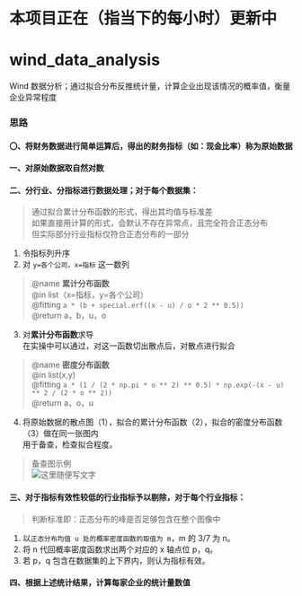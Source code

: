 # 本项目正在（指当下的每小时）更新中
# wind_data_analysis
Wind 数据分析；通过拟合分布反推统计量，计算企业出现该情况的概率值，衡量企业异常程度
### 思路
#### 〇、将财务数据进行简单运算后，得出的财务指标（如：现金比率）称为原始数据
#### 一、对原始数据取自然对数
#### 二、分行业、分指标进行数据处理；对于每个数据集：
>通过拟合累计分布函数的形式，得出其均值与标准差  
>如果直接用计算的形式，会默认不存在异常点，且完全符合正态分布  
>但实际部分行业指标仅符合正态分布的一部分
1. 令指标列升序
2. 对 `y=各个公司，x=指标` 这一数列  
>@name **累计分布函数**    
>@in list（x=指标，y=各个公司）  
>@fitting `a * (b + special.erf((x - u) / o * 2 ** 0.5))`    
>@return a，b，u，o    
3. 对**累计分布函数**求导    
在实操中可以通过，对这一函数切出散点后，对散点进行拟合
>@name **密度分布函数**   
>@in list(x,y)    
>@fitting `a * (1 / (2 * np.pi * o ** 2) ** 0.5) * np.exp(-(x - u) ** 2 / (2 * o ** 2))`     
>@return a，o，u    
4. 将原始数据的散点图（1），拟合的累计分布函数（2），拟合的密度分布函数（3）做在同一张图内  
用于备查，检查拟合程度。
>备查图示例  
![这里随便写文字](https://github.com/Fieyina/wind_data_analysis/blob/master/lib/inventory%20ratio.png)
#### 三、对于指标有效性较低的行业指标予以剔除，对于每个行业指标：
>判断标准即：正态分布的峰是否足够包含在整个图像中
1. 以`正态分布均值 u 处的概率密度函数的取值为 m`，m 的 3/7 为 n。
2. 将 n 代回概率密度函数求出两个对应的 x 轴点位 p，q。
3. 若 p，q 包含在数据集的上下界内，则认为指标有效。
#### 四、根据上述统计结果，计算每家企业的统计量数值
